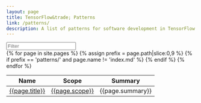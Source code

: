 ```yaml
---
layout: page
title: TensorFlow&trade; Patterns
link: /patterns/
description: A list of patterns for software development in TensorFlow.
---
```


<div class="row">
  <div class="col-12 mb-3">
    <div class="d-flex align-items-center license">
      <div>
        <input id="patterns-filter" type="search" class="form-control" placeholder="Filter">
      </div>
      <div id="patterns-filter-status" class="pl-2 text-muted">
      </div>
    </div>
  </div>
</div>
<div class="row">
  <div class="col-12">
    <table id="patterns-table" class="table table-bordered">
      <thead>
        <tr>
          <th>Name</th>
          <th>Scope</th>
          <th>Summary</th>
        </tr>
      </thead>
      <tbody>
        {% for page in site.pages %}
        {% assign prefix = page.path|slice:0,9 %}
        {% if prefix == 'patterns/' and page.name != 'index.md' %}
        <tr>
          <td class="pattern-list-name"><a href="{{page.url}}">{{page.title}}</a></td>
          <td class="pattern-list-scope"><a href="{{page.scope|slugify}}">{{page.scope}}</a></td>
          <td class="pattern-list-summary">{{page.summary}}</td>
        </tr>
        {% endif %}
        {% endfor %}
      </tbody>
    </table>
  </div>
</div>
